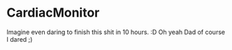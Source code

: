 # CardiacMonitor


Imagine even daring to finish this shit in 10 hours.  :D
Oh yeah Dad of course I dared ;)
